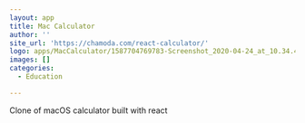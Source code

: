 ```yaml
---
layout: app
title: Mac Calculator
author: ''
site_url: 'https://chamoda.com/react-calculator/'
logo: apps/MacCalculator/1587704769783-Screenshot_2020-04-24_at_10.34.40.png
images: []
categories:
  - Education

---
```

Clone of macOS calculator built with react
